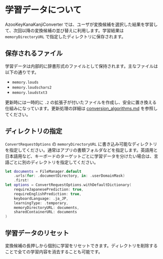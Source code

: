 # 学習データについて

AzooKeyKanaKanjiConverter では、ユーザが変換候補を選択した結果を学習して、次回以降の変換候補の並び替えに利用します。学習結果は `memoryDirectoryURL` で指定したディレクトリに保存されます。

## 保存されるファイル

学習データは内部的に辞書形式のファイルとして保持されます。主なファイルは以下の通りです。

- `memory.louds`
- `memory.loudschars2`
- `memory.loudstxt3`

更新時には一時的に `.2` の拡張子が付いたファイルを作成し、安全に置き換える仕組みになっています。更新処理の詳細は [conversion_algorithms.md](./conversion_algorithms.md) を参照してください。

## ディレクトリの指定

`ConvertRequestOptions` の `memoryDirectoryURL` に書き込み可能なディレクトリを指定してください。通常はアプリの書類フォルダなどを指定します。英語用と日本語用など、キーボードのターゲットごとに学習データを分けたい場合は、言語ごとに別のディレクトリを指定してください。

```swift
let documents = FileManager.default
    .urls(for: .documentDirectory, in: .userDomainMask)
    .first!
let options = ConvertRequestOptions.withDefaultDictionary(
    requireJapanesePrediction: true,
    requireEnglishPrediction: true,
    keyboardLanguage: .ja_JP,
    learningType: .temporary,
    memoryDirectoryURL: documents,
    sharedContainerURL: documents
)
```

## 学習データのリセット

変換候補の長押しから個別に学習をリセットできます。ディレクトリを削除することで全ての学習内容を消去することも可能です。
